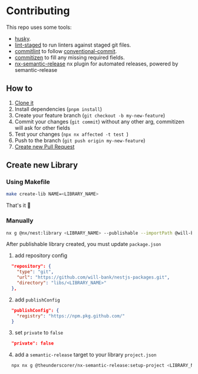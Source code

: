# Contributing

This repo uses some tools:

- [husky](https://typicode.github.io/husky/#/).
- [lint-staged](https://github.com/okonet/lint-staged) to run linters against staged git files.
- [commitlint](https://github.com/conventional-changelog/commitlint) to follow [conventional-commit](https://www.conventionalcommits.org/en/v1.0.0/).
- [commitizen](https://commitizen.github.io/cz-cli/) to fill any missing required fields.
- [nx-semantic-release](https://github.com/TheUnderScorer/nx-semantic-release) nx plugin for automated releases, powered by semantic-release

## How to

1. [Clone it](https://docs.github.com/pt/repositories/creating-and-managing-repositories/cloning-a-repository)
2. Install dependencies (`pnpm install`)
3. Create your feature branch (`git checkout -b my-new-feature`)
4. Commit your changes (`git commit`) without any other arg, commitizen will ask for other fields
5. Test your changes (`npx nx affected -t test `)
6. Push to the branch (`git push origin my-new-feature`)
7. [Create new Pull Request](https://docs.github.com/pt/pull-requests/collaborating-with-pull-requests/proposing-changes-to-your-work-with-pull-requests/creating-a-pull-request)

## Create new Library

### Using Makefile

```bash
make create-lib NAME=<LIBRARY_NAME>
```

That's it :rocket:

### Manually

```bash
nx g @nx/nest:library <LIBRARY_NAME> --publishable --importPath @will-bank/<LIBRARY_NAME>
```

After publishable library created, you must update `package.json`

1. add repository config

```json
  "repository": {
    "type": "git",
    "url": "https://github.com/will-bank/nestjs-packages.git",
    "directory": "libs/<LIBRARY_NAME>"
  },
```

2. add `publishConfig`

```json
  "publishConfig": {
    "registry": "https://npm.pkg.github.com/"
  }
```

3. set `private` to `false`

```json
  "private": false
```

4. add a `semantic-release` target to your library `project.json`

```bash
  npx nx g @theunderscorer/nx-semantic-release:setup-project <LIBRARY_NAME>
```
